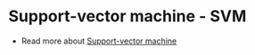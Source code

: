 # Support-vector machine - SVM
- Read more about [ Support-vector machine](https://en.wikipedia.org/wiki/Support-vector_machine)
